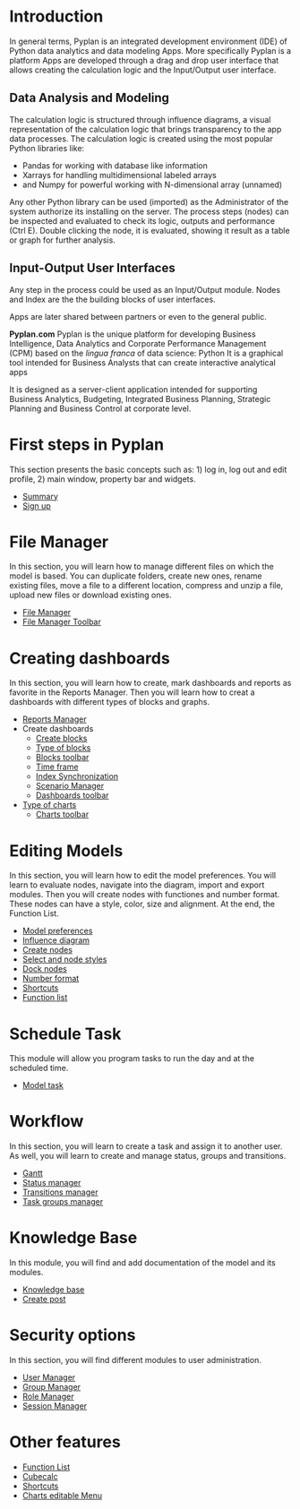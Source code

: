 
# Introduction
In general terms, Pyplan is an integrated development environment (IDE) of Python data analytics and data modeling Apps.
More specifically Pyplan is a platform
Apps are developed through a drag and drop user interface that allows creating the calculation logic and the Input/Output user interface.
## Data Analysis and Modeling
The calculation logic is structured through influence diagrams, a visual representation of the calculation logic that brings transparency to the app data processes.
The calculation logic is created using the most popular Python libraries like:

 - Pandas for working with database like information 
 - Xarrays for handling multidimensional labeled arrays 
 - and Numpy for powerful working with N-dimensional array (unnamed)

Any other Python library can be used (imported) as the Administrator of the system authorize its installing on the server.
The process steps (nodes) can be inspected and evaluated to check its logic, outputs and performance (Ctrl E).
Double clicking the node, it is evaluated, showing it result as a table or graph for further analysis.

## Input-Output User Interfaces
Any step in the process could be used as an Input/Output module. Nodes and Index are the the building blocks of user interfaces.


Apps are later shared between partners or even to the general public.


**Pyplan.com**
Pyplan is the unique platform for developing Business Intelligence, Data Analytics and Corporate Performance Management (CPM) based on the *lingua franca* of data science: Python
It is a graphical tool intended for Business Analysts that can create interactive analytical apps

It is designed as a server-client application intended for supporting Business Analytics, Budgeting, Integrated Business Planning, Strategic Planning and Business Control at corporate level.

# First steps in Pyplan  
This section presents the basic concepts such as: 1) log in, log out and edit profile, 2) main window, property bar and widgets.

-   [Summary](/Pyplan/1-Introduction/Intro)
-   [Sign up](/Pyplan/1-Introduction/Sign%20up)

# File Manager  
In this section, you will learn how to manage different files on which the model is based. You can duplicate folders, create new ones, rename existing files, move a file to a different location, compress and unzip a file, upload new files or download existing ones.

-   [File Manager](Pyplan/2.%20Model%20Manager/File%20Manager/)
-   [File Manager Toolbar](Pyplan/2.%20Model%20Manager/File%20Manager%20Toolbar/)

# Creating dashboards  
In this section, you will learn how to create, mark dashboards and reports as favorite in the Reports Manager. Then you will learn how to creat a dashboards with different types of blocks and graphs.

-   [Reports Manager](Pyplan/4-Creating%20Dashboards/Report%20Manager/)
-   Create dashboards
    -   [Create blocks](Pyplan/4-Creating%20Dashboards/Create/Create%20Blocks/)
    -   [Type of blocks](Pyplan/4-Creating%20Dashboards/Create/Block%20Types/)
    -   [Blocks toolbar](Pyplan/4-Creating%20Dashboards/Create/Blocks%20Toolbar/)
    -   [Time frame](Pyplan/4-Creating%20Dashboards/Create/Timeframe/)
    -   [Index Synchronization](Pyplan/4-Creating%20Dashboards/Create/Index%20Sync/)
    -   [Scenario Manager](Pyplan/4-Creating%20Dashboards/Create/Scenario%20Manager/)
    -   [Dashboards toolbar](Pyplan/4-Creating%20Dashboards/Create/Dashboard%20Toolbar/)
-   [Type of charts](Pyplan/4-Creating%20Dashboards/Create/Types%20of%20Charts/)
    -   [Charts toolbar](Pyplan/4-Creating%20Dashboards/Create/Charts%20Toolbar/)

# Editing Models  
In this section, you will learn how to edit the model preferences. You will learn to evaluate nodes, navigate into the diagram, import and export modules. Then you will create nodes with functiones and number format. These nodes can have a style, color, size and alignment. At the end, the Function List.  

-   [Model preferences](http://www.cubeplat.com:8081/wiki/en/knowledge-base/model-preferences/)
-   [Influence diagram](http://www.cubeplat.com:8081/wiki/en/knowledge-base/influence-diagram/)
-   [Create nodes](http://www.cubeplat.com:8081/wiki/en/knowledge-base/create-nodes/)
-   [Select and node styles](http://www.cubeplat.com:8081/wiki/en/knowledge-base/select-node-styles/)
-   [Dock nodes](http://www.cubeplat.com:8081/wiki/en/knowledge-base/dock-nodes/)
-   [Number format](http://www.cubeplat.com:8081/wiki/en/knowledge-base/number-format-2/)
-   [Shortcuts](http://www.cubeplat.com:8081/wiki/en/knowledge-base/shortcuts-2/)
-   [Function list](http://www.cubeplat.com:8081/wiki/en/knowledge-base/function-list/)

# Schedule Task  
This module will allow you program tasks to run the day and at the scheduled time.

-   [Model task](http://www.cubeplat.com:8081/wiki/en/knowledge-base/model-tasks/)

# Workflow  
In this section, you will learn to create a task and assign it to another user. As well, you will learn to create and manage status, groups and transitions.

-   [Gantt](http://www.cubeplat.com:8081/wiki/en/knowledge-base/gantt-2/)
-   [Status manager](http://www.cubeplat.com:8081/wiki/en/knowledge-base/status-manager/)
-   [Transitions manager](http://www.cubeplat.com:8081/wiki/en/knowledge-base/transitions-manager/)
-   [Task groups manager](http://www.cubeplat.com:8081/wiki/en/knowledge-base/task-group-manager/)

# Knowledge Base  
In this module, you will find and add documentation of the model and its modules.

-   [Knowledge base](http://www.cubeplat.com:8081/wiki/en/knowledge-base/knowledge-base-2/)
-   [Create post](http://www.cubeplat.com:8081/wiki/en/knowledge-base/new-post/)

# Security options  
In this section, you will find different modules to user administration.

-   [User Manager](http://www.cubeplat.com:8081/wiki/en/knowledge-base/user-manager-2/)
-   [Group Manager](http://www.cubeplat.com:8081/wiki/en/knowledge-base/group-manager-2/)
-   [Role Manager](http://www.cubeplat.com:8081/wiki/en/knowledge-base/role-manager-2/)
-   [Session Manager](http://www.cubeplat.com:8081/wiki/en/knowledge-base/session-manager-2/)

# Other features
-   [Function List](http://www.cubeplat.com:8081/wiki/en/knowledge-base/function-list/)
-   [Cubecalc](http://www.cubeplat.com:8081/wiki/en/knowledge-base/cubecalc-installation-2/)
-   [Shortcuts](http://www.cubeplat.com:8081/wiki/en/knowledge-base/shortcuts-2/)
-   [Charts editable Menu](http://www.cubeplat.com:8081/wiki/en/knowledge-base/charts-editable-menu/)

<!--stackedit_data:
eyJoaXN0b3J5IjpbMTQzMzg3MzYsNTg3MzgxOTA1LC0xOTc1MT
c2MzAzLC02MjkyMzc4MDYsLTk0ODE1NzkxNCw5Mjg3MDgwNjAs
LTM1MTE3NDY5MiwxNjYyNjAyMTkwLDg4Mzc4MzM0NCwxNzc1MD
k0NTI0LDgxMzg0Mzg2NCwtMTY4NDEzMjA4OSwtMTU2NTk4MjEy
MCwtMTM3NTM1NTQ2LDgwMjAxMjIyOCwyMDkxNjkxNjYwLC01Mz
c4NjU0XX0=
-->